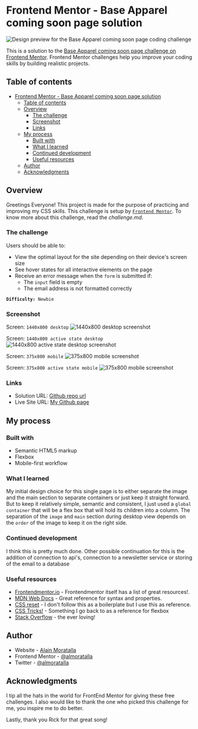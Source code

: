 # Frontend Mentor - Base Apparel coming soon page solution

![Design preview for the Base Apparel coming soon page coding challenge](./design/desktop-preview.jpg)

This is a solution to the [Base Apparel coming soon page challenge on Frontend Mentor](https://www.frontendmentor.io/challenges/base-apparel-coming-soon-page-5d46b47f8db8a7063f9331a0). Frontend Mentor challenges help you improve your coding skills by building realistic projects. 

## Table of contents

- [Frontend Mentor - Base Apparel coming soon page solution](#frontend-mentor---base-apparel-coming-soon-page-solution)
  - [Table of contents](#table-of-contents)
  - [Overview](#overview)
    - [The challenge](#the-challenge)
    - [Screenshot](#screenshot)
    - [Links](#links)
  - [My process](#my-process)
    - [Built with](#built-with)
    - [What I learned](#what-i-learned)
    - [Continued development](#continued-development)
    - [Useful resources](#useful-resources)
  - [Author](#author)
  - [Acknowledgments](#acknowledgments)

## Overview
Greetings Everyone! This project is made for the purpose of practicing and improving my CSS skills. 
This challenge is setup by [`Frontend Mentor`](https://www.frontendmentor.io/challenges/base-apparel-coming-soon-page-5d46b47f8db8a7063f9331a0). To know more about this challenge, read the *challenge.md*.

### The challenge

Users should be able to:

- View the optimal layout for the site depending on their device's screen size
- See hover states for all interactive elements on the page
- Receive an error message when the `form` is submitted if:
  - The `input` field is empty
  - The email address is not formatted correctly

**`Difficulty:`**` Newbie`

### Screenshot

Screen: `1440x800 desktop`
![1440x800 desktop screenshot](./screens/screenshot-desktop-1440x800.png)

Screen: `1440x800 active state desktop`
![1440x800 active state desktop screenshot](./screens/screenshot-desktop-active-state-1440x800.png)

Screen: `375x800 mobile`
![375x800 mobile screenshot](./screens/screenshot-mobile-375x800.png)

Screen: `375x800 active state mobile`
![375x800 mobile screenshot](./screens/screenshot-mobile-active-state-375x800.png)

### Links

- Solution URL: [Github repo url](https://github.com/almoratalla/Base-Apparel-coming-soon-page)
- Live Site URL: [My Github page](https://almoratalla.github.io/projects/learning/base-apparel-coming-soon)

## My process

### Built with

- Semantic HTML5 markup
- Flexbox
- Mobile-first workflow

### What I learned

My initial design choice for this single page is to either separate the image and the main section to separate containers or just keep it straight forward. But to keep it relatively simple, semantic and consistent, I just used a `global container` that will be a flex box that will hold its children into a column. The separation of the `image` and `main` section during desktop view depends on the `order` of the image to keep it on the right side.

### Continued development

I think this is pretty much done. Other possible continuation for this is the addition of connection to api's, connection to a newsletter service or storing of the email to a database

### Useful resources

- [Frontendmentor.io](https://www.frontendmentor.io/resources) - Frontendmentor itself has a list of great resources!.
- [MDN Web Docs](https://developer.mozilla.org/en-US/docs/Web/CSS/Reference) - Great reference for syntax and properties.
- [CSS reset](https://dev.to/hankchizljaw/a-modern-css-reset-6p3) - I don't follow this as a boilerplate but I use this as reference.
- [CSS Tricks!](https://css-tricks.com/snippets/css/a-guide-to-flexbox/) - Something I go back to as a reference for flexbox
- [Stack Overflow](https://stackoverflow.com/) - the ever loving!


## Author

- Website - [Alain Moratalla](https://github.com/almoratalla)
- Frontend Mentor - [@almoratalla](https://www.frontendmentor.io/profile/almoratalla)
- Twitter - [@almoratalla](https://twitter.com/almoratalla)

## Acknowledgments

I tip all the hats in the world for FrontEnd Mentor for giving these free challenges. I also would like to thank the one who picked this challenge for me, you inspire me to do better.

Lastly, thank you Rick for that great song! 
